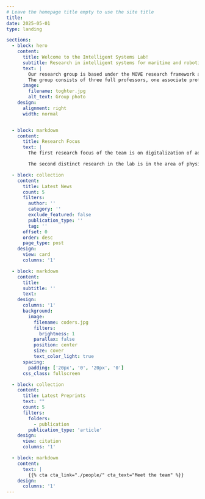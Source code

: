 ```yaml
---
# Leave the homepage title empty to use the site title
title:
date: 2025-05-01
type: landing

sections:
  - block: hero
    content:
      title: Welcome to the Intelligent Systems Lab!
      subtitle: Research in intelligent systems for maritime and robotics
      text: |
        Our research group is based under the MOVE research framework and belongs to <a href="https://www.ntnu.edu/ihb/department-of-ocean-operations-and-civil-engineering" target="_blank">the Department of Ocean Operations and Civil Engineering</a> under <a href="https://www.ntnu.edu/iv" target="_blank">the Faculty of Engineering</a>.
        The group consists of three full professors, one associate professor, three postdoctoral research fellows, and nine Ph.D. candidates.
      image:
        filename: toghter.jpg
        alt_text: Group photo
    design:
      alignment: right
      width: normal


  - block: markdown
    content:
      title: Research Focus
      text: |    
        The first research focus of the team is on digitalization of advanced marine systems, a field known for its multidisciplinary nature encompassing hydrodynamics, thermal analysis, control, etc...

        The second distinct research in the lab is in the area of physics-data cooperative hybrid modelling and control of marine vessels...

  - block: collection
    content:
      title: Latest News
      count: 5
      filters:
        author: ''
        category: ''
        exclude_featured: false
        publication_type: ''
        tag: ''
      offset: 0
      order: desc
      page_type: post
    design:
      view: card
      columns: '1'

  - block: markdown
    content:
      title:
      subtitle: ''
      text:
    design:
      columns: '1'
      background:
        image: 
          filename: coders.jpg
          filters:
            brightness: 1
          parallax: false
          position: center
          size: cover
          text_color_light: true
      spacing:
        padding: ['20px', '0', '20px', '0']
      css_class: fullscreen

  - block: collection
    content:
      title: Latest Preprints
      text: ""
      count: 5
      filters:
        folders:
          - publication
        publication_type: 'article'
    design:
      view: citation
      columns: '1'

  - block: markdown
    content:
      text: |
        {{% cta cta_link="./people/" cta_text="Meet the team" %}}
    design:
      columns: '1'
---
```

